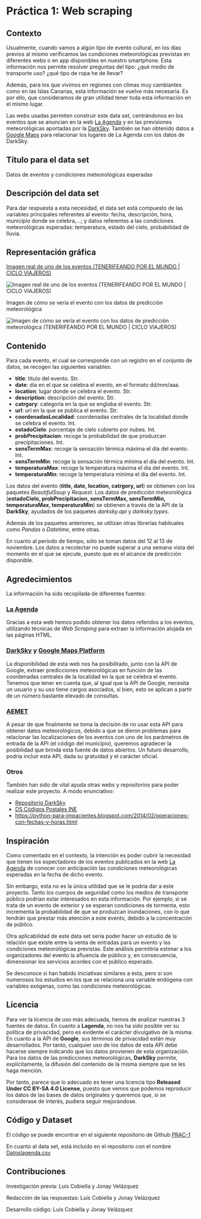 # Práctica 1: Web scraping

## Contexto

Usualmente, cuando vamos a algún tipo de evento cultural, en los días previos al mismo verificamos las condiciones meteorológicas previstas en diferentes webs o en app disponibles en nuestro smartphone. Esta información nos permite resolver preguntas del tipo: ¿qué medio de transporte uso? ¿qué tipo de ropa he de llevar?

Además, para los que vivimos en regiones con climas muy cambiantes como en las Islas Canarias, esta información se vuelve más necesaria. Es por ello, que consideramos de gran utilidad tener toda esta información en el mismo lugar.

Las webs usadas permiten construir este data set, centrándonos en los eventos que se anuncian en la web [La Agenda](https://lagenda.org) y en las previsiones meteorológicas aportadas por la [DarkSky](https://darksky.net/dev).
También se han obtenido datos a [Google Maps](https://cloud.google.com/maps-platform/) para relacionar los lugares de La Agenda con los datos de DarkSky.


## Título para el data set

Datos de eventos y condiciones meteorológicas esperadas

## Descripción del data set

Para dar respuesta a esta necesidad, el data set está compuesto de las variables principales referentes al evento: fecha, descripción, hora, municipio donde se celebra,...; y datos referentes a las condiciones meteorológicas esperadas: temperatura, estado del cielo, probabilidad de lluvia.

## Representación gráfica

[Imagen real de uno de los eventos (TENERIFEANDO POR EL MUNDO | CICLO VIAJEROS)](https://www.lagenda.org/programacion/charla-viajeros-cuba-13908)

![Imagen real de uno de los eventos (TENERIFEANDO POR EL MUNDO | CICLO VIAJEROS)](https://github.com/jonay-ve/PRAC-1/blob/master/Imagen1.png)

Imagen de cómo se vería el evento con los datos de predicción meteorológica

![Imagen de cómo se vería el evento con los datos de predicción meteorológica (TENERIFEANDO POR EL MUNDO | CICLO VIAJEROS)](https://github.com/jonay-ve/PRAC-1/blob/master/Imagen2.jpg)

## Contenido

Para cada evento, el cual se corresponde con un registro en el conjunto de datos, se recogen las siguientes variables:

* **title**: título del evento. Str.
* **date**: día en el que se celebra el evento, en el formato dd/mm/aaa.  
* **location**: lugar donde se celebra el evento. Str.
* **description**: descripción del evento. Str.
* **catrgory**: categoría en la que se engloba el evento. Str.  
* **url**: url en la que se publica el evento. Str. 
* **coordenadasLocalidad**: coordenadas centrales de la localidad donde se celebra el evento. Int.
* **estadoCielo**: porcentaje de cielo cubierto por nubes. Int.
* **probPrecipitacion**: recoge la probabilidad de que produzcan precipitaciones. Int.
* **sensTermMax**: recoge la sensación térmica máxima el día del evento. Int.
* **sensTermMin**: recoge la sensación térmica mínima el día del evento. Int.
* **temperaturaMax**: recoge la temperatura máxima el día del evento. Int.
* **temperaturaMin**: recoge la temperatura mínima el día del evento. Int.

Los datos del evento (**title, date, location, catrgory, url**) se obtienen con los paquetes *BeautifulSoup* y *Request*.
Los datos de predicción meteorológica (**estadoCielo, probPrecipitacion, sensTermMax, sensTermMin, temperaturaMax, temperaturaMin**) se obtienen a través de la API de la **DarkSky**, ayudados de los paquetes *darksky.api* y *darksky.types*.

Además de los paquetes anteriores, se utilizan otras librerías habituales como *Pandas* o *Datetime*, entre otras.

En cuanto al periodo de tiempo, sólo se toman datos del 12 al 13 de noviembre. Los datos a recolectar no puede superar a una semana vista del momento en el que se ejecute, puesto que es el alcance de predicción disponible.

## Agredecimientos

La información ha sido recopilada de diferentes fuentes:

### [La Agenda](https://lagenda.org)

Gracias a esta web hemos podido obtener los datos referidos a los eventos, utilizando técnicas de *Web Scraping* para extraer la información alojada en las páginas HTML.

### [DarkSky](https://darksky.net/dev/docs) y [Google Maps Platform](https://cloud.google.com/maps-platform/)

La disponibilidad de esta web nos ha posibilitado, junto con la API de Google, extraer predicciones meteorológicas en función de las coordenadas centrales de la localidad en la que se celebra el evento. Tenemos que tener en cuenta que, al igual que la API de Google, necesita un usuario y su uso tiene cargos asociados, si bien, esto se aplican a partir de un número bastante elevado de consultas.


### [AEMET](https://opendata.aemet.es/dist/index.html?#!/predicciones-especificas/Predicci%C3%B3n_por_municipios_diaria_Tiempo_actual)

A pesar de que finalmente se toma la decisión de no usar esta API para obtener datos meteorológicos, debido a que se dieron problemas para relacionar las localizaciones de los eventos con uno de los parámetros de entrada de la API (el código del municipio), queremos agradecer la posibilidad que brinda esta fuente de datos abiertos. Un futuro desarrollo, podría incluir esta API, dada su gratuidad y el carácter oficial.

### Otros

También han sido de vital ayuda otras webs y repositorios para poder realizar este proyecto. A modo enunciativo:
* [Repositorio DarkSky](https://github.com/Detrous/darksky/blob/master/README.md)
* [DS Códigos Postales INE](https://github.com/inigoflores/ds-codigos-postales-ine-es/)
* https://python-para-impacientes.blogspot.com/2014/02/operaciones-con-fechas-y-horas.html



## Inspiración

Como comentado en el contexto, la intención es poder cubrir la necesidad que tienen los espectadores de los eventos publicados en la web [La Agenda](https://lagenda.org) de conocer con anticipación las condiciones meteorológicas esperadas en la fecha de dicho evento.

Sin embargo, esta no es la única utilidad que se le podría dar a este proyecto. Tanto los cuerpos de seguridad como los medios de transporte público podrían estar interesados en esta información. Por ejemplo, si se trata de un evento de exterior y se esperan condiciones de tormenta, esto incrementa la probabilidad de que se produzcan inundaciones, con lo que tendrán que prestar más atención a este evento, debido a la concentración de público.

Otra aplicabilidad de este data set sería poder hacer un estudio de la relación que existe entre la venta de entradas para un evento y las condiciones meteorológicas previstas. Este análisis permitiría estimar a los organizadores del evento la afluencia de público y, en consecuencia, dimensionar los servicios acordes con el público esperado.

Se desconoce si han habido iniciativas similares a esta, pero si son numerosos los estudios en los que se relaciona una variable endógena con variables exógenas, como las condiciones meteorológicas.

## Licencia

Para ver la licencia de uso más adecuada, hemos de analizar nuestras 3 fuentes de datos. En cuanto a **Lagenda**, no nos ha sido posible ver su política de privacidad, pero es evidente el carácter divulgativo de la misma. 
En cuanto a la API de **Google**, sus términos de privacidad están muy desarrollados. Por tanto, cualquier uso de los datos de esta API debe hacerse siempre indicando que los datos provienen de esta organización.
Para los datos de las predicciones meteorológicas, **DarkSky** permite, explícitamente, la difusión del contenido de la misma siempre que se les haga mención.

Por tanto, parece que lo adecuado es tener una licencia tipo **Released Under CC BY-SA 4.0 License**, puesto que vemos que podemos reproducir los datos de las bases de datos originales y queremos que, si se considerase de interés, pudiera seguir mejorándose. 


## Código y Dataset

El código se puede encontrar en el siguiente repositorio de Github [PRAC-1](https://github.com/jonay-ve/PRAC-1)

En cuanto al data set, está incluido en el repositorio con el nombre [Datoslagenda.csv](https://github.com/jonay-ve/PRAC-1/blob/master/Datoslagenda.csv)

## Contribuciones

Investigación previa: Luis Cobiella y Jonay Velázquez

Redacción de las respuestas: Luis Cobiella y Jonay Velázquez

Desarrollo código: Luis Cobiella y Jonay Velázquez
